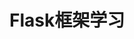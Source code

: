 <!--
 * @Author: zhangniannian
 * @Date: 2022-04-07 17:08:44
 * @LastEditors: zhangniannian
 * @LastEditTime: 2022-04-07 17:08:45
 * @Description: 请填写简介
-->
# Flask框架学习